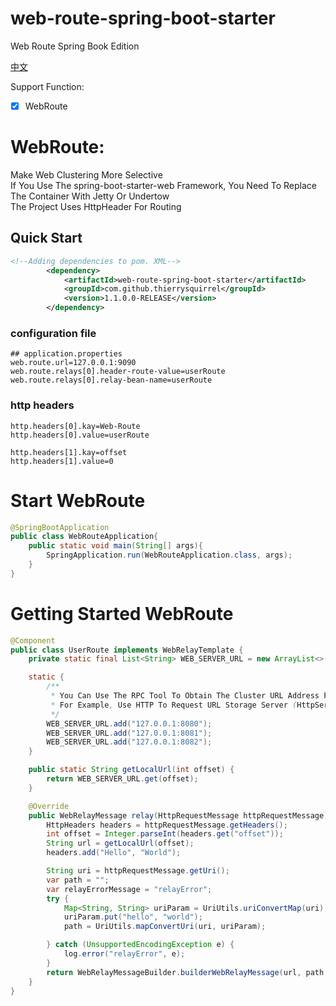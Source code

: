# web-route-spring-boot-starter

Web Route Spring Book Edition

[中文](./README_zh_CN.md)

Support Function:
- [x] WebRoute

# WebRoute:
Make Web Clustering More Selective  
If You Use The spring-boot-starter-web Framework, You Need To Replace The Container With Jetty Or Undertow  
The Project Uses HttpHeader For Routing  

## Quick Start

```xml
<!--Adding dependencies to pom. XML-->
        <dependency>
            <artifactId>web-route-spring-boot-starter</artifactId>
            <groupId>com.github.thierrysquirrel</groupId>
            <version>1.1.0.0-RELEASE</version>
        </dependency>
``` 

### configuration file

 ```properties
 ## application.properties
web.route.url=127.0.0.1:9090
web.route.relays[0].header-route-value=userRoute
web.route.relays[0].relay-bean-name=userRoute
 ```

### http headers

 ```http headers
http.headers[0].kay=Web-Route
http.headers[0].value=userRoute

http.headers[1].kay=offset
http.headers[1].value=0
 ```

# Start WebRoute
 ```java
 @SpringBootApplication
 public class WebRouteApplication{
     public static void main(String[] args){
         SpringApplication.run(WebRouteApplication.class, args);
     }
 }
 ```

# Getting Started WebRoute
```java
@Component
public class UserRoute implements WebRelayTemplate {
	private static final List<String> WEB_SERVER_URL = new ArrayList<>();

	static {
		/**
		 * You Can Use The RPC Tool To Obtain The Cluster URL Address Periodically
		 * For Example, Use HTTP To Request URL Storage Server (HttpServer+Redis)
		 */
		WEB_SERVER_URL.add("127.0.0.1:8080");
		WEB_SERVER_URL.add("127.0.0.1:8081");
		WEB_SERVER_URL.add("127.0.0.1:8082");
	}

	public static String getLocalUrl(int offset) {
		return WEB_SERVER_URL.get(offset);
	}

	@Override
	public WebRelayMessage relay(HttpRequestMessage httpRequestMessage) {
		HttpHeaders headers = httpRequestMessage.getHeaders();
        int offset = Integer.parseInt(headers.get("offset"));
		String url = getLocalUrl(offset);
		headers.add("Hello", "World");

		String uri = httpRequestMessage.getUri();
		var path = "";
		var relayErrorMessage = "relayError";
		try {
			Map<String, String> uriParam = UriUtils.uriConvertMap(uri);
			uriParam.put("hello", "world");
			path = UriUtils.mapConvertUri(uri, uriParam);

		} catch (UnsupportedEncodingException e) {
			log.error("relayError", e);
		}
		return WebRelayMessageBuilder.builderWebRelayMessage(url, path, headers, relayErrorMessage);
	}
}
```


